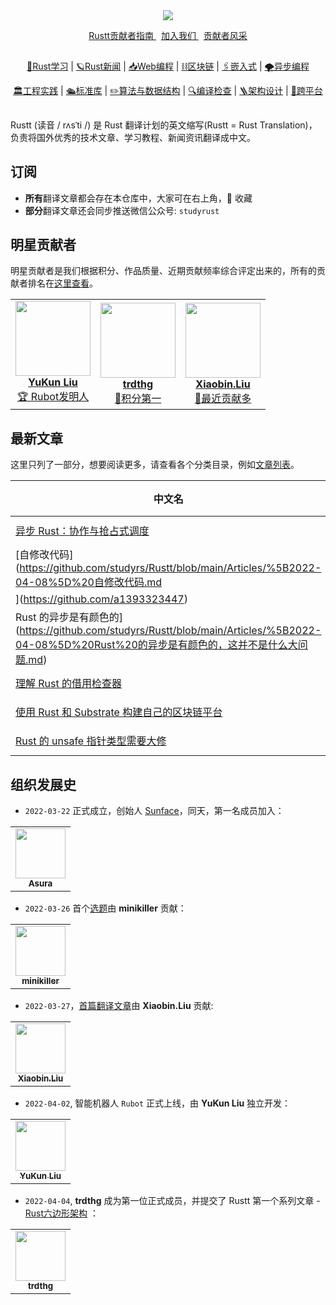 <div align="center">
    <img src="https://github.com/studyrs/Rustt/blob/main/.github/assets/logo.png?raw=true">

<a align="center" href="https://guide.rustt.org">Rustt贡献者指南 </a>
&nbsp;
<a align="center" href="https://guide.rustt.org/join-us.html">加入我们 </a>
&nbsp;
<a align="center" href="https://github.com/studyrs/Rustt/blob/main/贡献者排名.md">贡献者风采 </a>
</div>


<div align="center">
    <h2> </h2>
    <p><a href="https://github.com/search?q=repo%3Astudyrs%2FRustt+label%3ARust学习&type=Issues&ref=advsearch">🔮Rust学习</a> 
       | <a href="https://github.com/search?q=repo%3Astudyrs%2FRustt+label%3ARust新闻&type=Issues">🪐Rust新闻</a> 
       | <a href="https://github.com/search?q=repo%3Astudyrs%2FRustt+label%3AWeb编程&type=Issues">📥Web编程</a> 
       | <a href="https://github.com/search?q=repo%3Astudyrs%2FRustt+label%3A区块链&type=Issues">⛓区块链</a> 
       | <a href="https://github.com/search?q=repo%3Astudyrs%2FRustt+label%3A嵌入式&type=Issues">🖇嵌入式</a> 
       | <a href="https://github.com/search?q=repo%3Astudyrs%2FRustt+label%3A异步编程&type=Issues">🌪异步编程</a> 
    </p>
    <p>
        <a href="https://github.com/search?q=repo%3Astudyrs%2FRustt+label%3A工程实践&type=Issues">🏛工程实践</a> 
       | <a href="https://github.com/search?q=repo%3Astudyrs%2FRustt+label%3A标准库&type=Issues">🛳标准库</a> 
       | <a href="https://github.com/search?q=repo%3Astudyrs%2FRustt+label%3A算法与数据结构&type=Issues">✏️算法与数据结构</a> 
       | <a href="https://github.com/search?q=repo%3Astudyrs%2FRustt+label%3A编译检查&type=Issues">🔍编译检查</a> 
       | <a href="https://github.com/search?q=repo%3Astudyrs%2FRustt+label%3A架构设计&type=Issues">🪜架构设计</a> 
       | <a href="https://github.com/search?q=repo%3Astudyrs%2FRustt+label%3A跨平台&type=Issues">🚀跨平台</a> 
    </p>
</div>

<h2> </h2>

Rustt (读音 / rʌsˈti /) 是 Rust 翻译计划的英文缩写(Rustt = Rust Translation)，负责将国外优秀的技术文章、学习教程、新闻资讯翻译成中文。


## 订阅

- **所有**翻译文章都会存在本仓库中，大家可在右上角，🌟 收藏
- **部分**翻译文章还会同步推送微信公众号: `studyrust`

## 明星贡献者

明星贡献者是我们根据积分、作品质量、近期贡献频率综合评定出来的，所有的贡献者排名在[这里查看](./贡献者排名.md)。

<table>
    <tr>
        <td align="center">
            <a href="https://github.com/mrxiaozhuox">
                <img src="https://avatars.githubusercontent.com/u/41265098?v=4?s=100" width="120px"  alt=""/>
                <br />
                <b>YuKun Liu</b>
                <br />
                <sub><a href="https://github.com/studyrs/rubot">🏆 Rubot发明人</a></sub>
            </a>
        </td>
        <td align="center">
              <a href="https://github.com/trdthg ">
                  <img src="https://avatars.githubusercontent.com/u/69898423?v=4?s=100" width="120px"  alt=""/>
                <br />
                <b>trdthg</b>
                <br />
                 <sub><a href="https://github.com/studyrs/Rustt/blob/main/贡献者排名.md">💎积分第一</a></sub>
            </a>
        </td>
        <td align="center">
              <a href="https://github.com/lxbwolf ">
                  <img src="https://avatars.githubusercontent.com/u/12119889?v=4?s=100" width="120px"  alt=""/>
                <br />
                <b>Xiaobin.Liu</b>
                <br />
                 <sub><a href="https://github.com/studyrs/rubot">🚀最近贡献多</a></sub>
            </a>
        </td>
    </tr>
</table>

## 最新文章
这里只列了一部分，想要阅读更多，请查看各个分类目录，例如[文章列表](https://github.com/studyrs/Rustt/tree/main/Articles)。

| 中文名 |   翻译时间 | 作者 |
| ------- | -------- | ----- |
| [异步 Rust：协作与抢占式调度](https://github.com/studyrs/Rustt/blob/main/Articles/%5B2022-04-12%5D%20异步%20Rust：协作与抢占式调度.md) | 2022-04-07 | [trdthg](https://github.com/trdthg) |
| [自修改代码](https://github.com/studyrs/Rustt/blob/main/Articles/%5B2022-04-08%5D%20自修改代码.md| 2022-04-06 | [朕与将军解战袍
](https://github.com/a1393323447)|
| Rust 的异步是有颜色的](https://github.com/studyrs/Rustt/blob/main/Articles/%5B2022-04-08%5D%20Rust%20的异步是有颜色的，这并不是什么大问题.md) | 2022-04-08 |[BK0717](https://github.com/hyuuko) |
| [理解 Rust 的借用检查器](https://github.com/studyrs/Rustt/blob/main/Articles/%5B2022-04-07%5D%20理解%20Rust%20的借用检查器.md) | 2022-04-07 | [Xiaobin.Liu](https://github.com/lxbwolf) |
| [使用 Rust 和 Substrate 构建自己的区块链平台](https://github.com/studyrs/Rustt/blob/main/Articles/%5B2022-04-07%5D%20使用%20Rust%20和%20Substrate%20构建自己的区块链平台.md) | 2022-04-07 | [Akagi201](https://github.com/Akagi201) |
|[Rust 的 unsafe 指针类型需要大修](https://github.com/studyrs/Rustt/blob/main/Articles/%5B2022-04-07%5D%20Rust%20的%20unsafe%20指针类型需要大修.md) | 2022-04-07 | [BK0717](https://github.com/hyuuko) |

## 组织发展史

- `2022-03-22` 正式成立，创始人 [Sunface](https://im.dev)，同天，第一名成员加入： 

<table>
    <tr>
        <td align="center">
            <a href="https://github.com/asur4s">
                <img src="https://avatars.githubusercontent.com/u/99897242?v=4?s=100" width="80px"  alt=""/>
                <br />
                <sub><b>Asura</b></sub>
                <br />
            </a>
        </td>
    </tr>
</table>

- `2022-03-26` 首个[选题](https://github.com/studyrs/Rustt/issues/10)由 **minikiller** 贡献：

<table>
    <tr>
        <td align="center">
            <a href="https://github.com/minikiller">
                  <img src="https://avatars.githubusercontent.com/u/5356570?v=4?s=100" width="80px"  alt=""/>
                <br />
                <sub><b>minikiller</b></sub>
                <br />
            </a>
        </td>
    </tr>
</table>

- `2022-03-27`，[首篇翻译文章](https://github.com/studyrs/Rustt/blob/main/Articles/%5B2022-03-26%5D%20Rust%20嵌入式开发.md)由 **Xiaobin.Liu** 贡献:

<table>
    <tr>
        <td align="center">
            <a href="https://github.com/lxbwolf">
                  <img src="https://avatars.githubusercontent.com/u/12119889?v=4?s=100" width="80px"  alt=""/>
                <br />
                <sub><b>Xiaobin.Liu</b></sub>
                <br />
            </a>
        </td>
    </tr>
</table>

- `2022-04-02`, 智能机器人 `Rubot` 正式上线，由 **YuKun Liu** 独立开发：

<table>
    <tr>
        <td align="center">
            <a href="https://github.com/mrxiaozhuox ">
                  <img src="https://avatars.githubusercontent.com/u/41265098?v=4?s=100" width="80px"  alt=""/>
                <br />
                <sub><b>YuKun Liu</b></sub>
                <br />
            </a>
        </td>
    </tr>
</table>

- `2022-04-04`, **trdthg** 成为第一位正式成员，并提交了 Rustt 第一个系列文章 - [Rust六边形架构](https://github.com/studyrs/Rustt/tree/main/Articles/%5B2022-04-03%5D%20Rust%20六边形架构) ：

<table>
    <tr>
        <td align="center">
            <a href="https://github.com/trdthg ">
                  <img src="https://avatars.githubusercontent.com/u/69898423?v=4?s=100" width="80px"  alt=""/>
                <br />
                <sub><b>trdthg</b></sub>
                <br />
            </a>
        </td>
    </tr>
</table>
